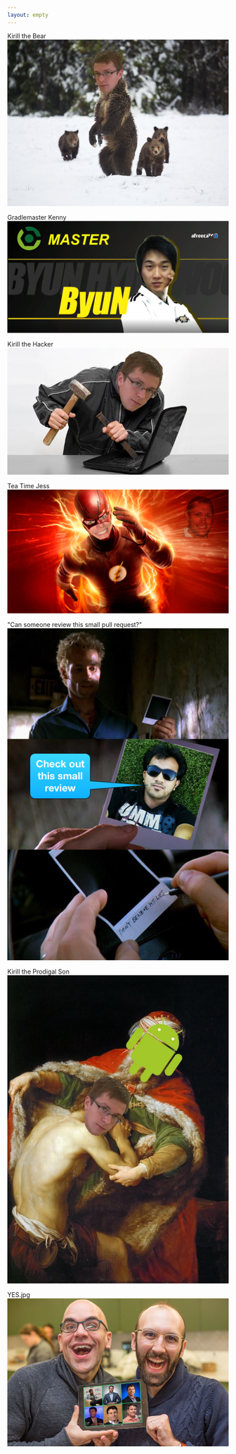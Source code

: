 ```yaml
---
layout: empty
---
```


Kirill the Bear<br>
<img src="assets/en-bear.png"/>

Gradlemaster Kenny<br>
<img src="assets/en-gradlemaster.png"/>

Kirill the Hacker<br>
<img src="assets/en-hacker.jpg"/>

Tea Time Jess<br>
<img src="assets/en-jess.png"/>

"Can someone review this small pull request?"<br>
<img src="assets/en-lies.png"/>

Kirill the Prodigal Son<br>
<img src="assets/en-prodigal.jpg"/>

YES.jpg<br>
<img src="assets/en-yes.jpg"/>